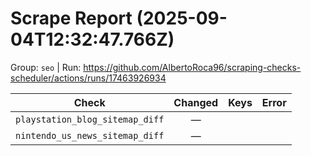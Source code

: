 # Scrape Report (2025-09-04T12:32:47.766Z)

Group: `seo`  |  Run: https://github.com/AlbertoRoca96/scraping-checks-scheduler/actions/runs/17463926934

| Check | Changed | Keys | Error |
|---|:---:|:--|:--|
| `playstation_blog_sitemap_diff` | — |  |  |
| `nintendo_us_news_sitemap_diff` | — |  |  |
